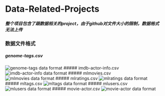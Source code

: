 # Data-Related-Projects
##### 整个项目包含了跟数据相关的project，由于github对文件大小的限制，数据格式无法上传
### 数据文件格式
##### genome-tags.csv
<img src="https://github.com/ryang1995/Data-Related-Projects/tree/master/pictures/genome-tags.png" alt="genome-tags data format" title="snapshot1">
##### imdb-actor-info.csv
<img src="https://github.com/ryang1995/Data-Related-Projects/tree/master/pictures/imdb-actor-info.png" alt="imdb-actor-info data format" title="snapshot2">
##### mlmovies.csv
<img src="https://github.com/ryang1995/Data-Related-Projects/tree/master/pictures/mlmovies.png" alt="mlmovies data format" title="snapshot3">
##### mlratings.csv
<img src="https://github.com/ryang1995/Data-Related-Projects/tree/master/pictures/mlratings.png" alt="mlratings data format" title="snapshot4">
##### mltags.csv
<img src="https://github.com/ryang1995/Data-Related-Projects/tree/master/pictures/mltags.png" alt="mltags data format" title="snapshot5">
##### mlusers.csv
<img src="https://github.com/ryang1995/Data-Related-Projects/tree/master/pictures/mlusers.png" alt="mlusers data format" title="snapshot6">
##### movie-actor.csv
<img src="https://github.com/ryang1995/Data-Related-Projects/tree/master/pictures/movie-actor.png" alt="movie-actor data format" title="snapshot7">
